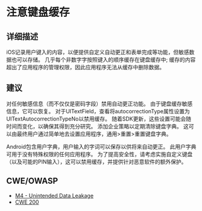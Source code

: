 # 注意键盘缓存

## 详细描述 

iOS记录用户键入的内容，以便提供自定义自动更正和表单完成等功能，但敏感数据也可以存储。 几乎每个非数字字按照键入的顺序缓存在键盘缓存中; 缓存的内容超出了应用程序的管理权限，因此应用程序无法从缓存中删除数据。

## 建议

对任何敏感信息（而不仅仅是密码字段）禁用自动更正功能。 由于键盘缓存敏感信息，它可以恢复。 对于UITextField，查看将autocorrectionType属性设置为UITextAutocorrectionTypeNo以禁用缓存。 随着SDK更新，这些设置可能会随时间而变化，以确保其得到充分研究。 添加企业策略以定期清除键盘字典。 这可以由最终用户通过简单地去设置应用程序，通用>重置>重置键盘字典。

Android包含用户字典，用户输入的字词可以保存以供将来自动更正。 此用户字典可用于没有特殊权限的任何应用程序。 为了提高安全性，请考虑实施自定义键盘（以及可能的PIN输入），这可以禁用缓存，并提供针对恶意软件的额外保护。

## CWE/OWASP 

 * [M4 - Unintended Data Leakage](https://www.owasp.org/index.php/Mobile_Top_10_2014-M4)
 * [CWE 200](http://cwe.mitre.org/data/definitions/200.html)
 
